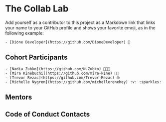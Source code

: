 # The Collab Lab

Add yourself as a contributor to this project as a Markdown link that links your name to your GitHub profile and shows your favorite emoji, as in the following example:

    - [Dione Developer](https://github.com/DioneDeveloper) 💅

## Cohort Participants

    - [Nadia Zubko](https://github.com/N-Zubko) 🐼👩‍💻
    - [Mira Kinebuchi](https://github.com/mira-kine) 🌸🌱
    - [Trevor Rezac](https://github.com/Trevor-Rezac) 🤓
    - [Michelle Nygren](https://github.com/michellerenehey) :v: :sparkles:

## Mentors

## Code of Conduct Contacts
